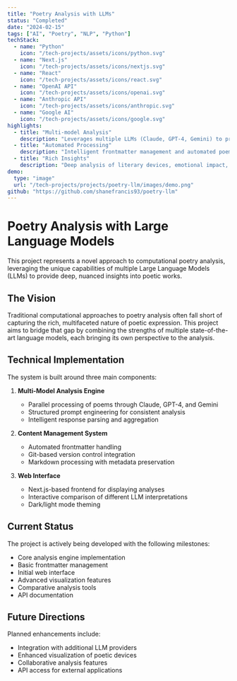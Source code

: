 ```yaml
---
title: "Poetry Analysis with LLMs"
status: "Completed"
date: "2024-02-15"
tags: ["AI", "Poetry", "NLP", "Python"]
techStack: 
  - name: "Python"
    icon: "/tech-projects/assets/icons/python.svg"
  - name: "Next.js"
    icon: "/tech-projects/assets/icons/nextjs.svg"
  - name: "React"
    icon: "/tech-projects/assets/icons/react.svg"
  - name: "OpenAI API"
    icon: "/tech-projects/assets/icons/openai.svg"
  - name: "Anthropic API"
    icon: "/tech-projects/assets/icons/anthropic.svg"
  - name: "Google AI"
    icon: "/tech-projects/assets/icons/google.svg"
highlights:
  - title: "Multi-model Analysis"
    description: "Leverages multiple LLMs (Claude, GPT-4, Gemini) to provide comprehensive and nuanced poetry analysis"
  - title: "Automated Processing"
    description: "Intelligent frontmatter management and automated poem organization with git integration"
  - title: "Rich Insights"
    description: "Deep analysis of literary devices, emotional impact, and interpretative layers"
demo:
  type: "image"
  url: "/tech-projects/projects/poetry-llm/images/demo.png"
github: "https://github.com/shanefrancis93/poetry-llm"
---
```


# Poetry Analysis with Large Language Models

This project represents a novel approach to computational poetry analysis, leveraging the unique capabilities of multiple Large Language Models (LLMs) to provide deep, nuanced insights into poetic works.

## The Vision

Traditional computational approaches to poetry analysis often fall short of capturing the rich, multifaceted nature of poetic expression. This project aims to bridge that gap by combining the strengths of multiple state-of-the-art language models, each bringing its own perspective to the analysis.

## Technical Implementation

The system is built around three main components:

1. **Multi-Model Analysis Engine**
   - Parallel processing of poems through Claude, GPT-4, and Gemini
   - Structured prompt engineering for consistent analysis
   - Intelligent response parsing and aggregation

2. **Content Management System**
   - Automated frontmatter handling
   - Git-based version control integration
   - Markdown processing with metadata preservation

3. **Web Interface**
   - Next.js-based frontend for displaying analyses
   - Interactive comparison of different LLM interpretations
   - Dark/light mode theming

## Current Status

The project is actively being developed with the following milestones:
- Core analysis engine implementation
- Basic frontmatter management
- Initial web interface
- Advanced visualization features
- Comparative analysis tools
- API documentation

## Future Directions

Planned enhancements include:
- Integration with additional LLM providers
- Enhanced visualization of poetic devices
- Collaborative analysis features
- API access for external applications

